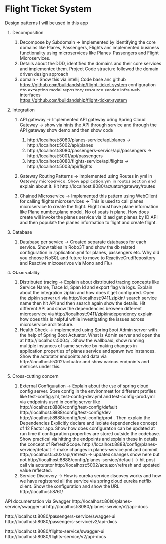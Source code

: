 # Flight Ticket System


Design patterns I will be used in this app
1. Decomposition
    1. Decompose by Subdomain -> Implemented by identifying the core domains like Planes, Passengers, Flights and implemented business functionality using microservices like Planes, Passengers and Flight Microservices.
    2. Details about the DDD, identified the domains and their core services and implemented them. Project Code structure followed the domain driven design approach
    3. domain     - Show this via intellij Code base and github https://github.com/buildandship/flight-ticket-system
       configuration
       dto
       exception
       model
       repository
       resource
       service
       infra
       web
       interfaces    
       https://github.com/buildandship/flight-ticket-system


2. Integration
    1. API gateway -> Implemented API gateway using Spring Cloud Gateway -> show via hints the API through service and through the API gateway show demo and then show code
        1. http://localhost:8080/planes-service/api/planes    -> http://localhost:5002/api/planes
        2. http://localhost:8080/passengers-service/api/passengers -> http://localhost:5001/api/passengers
        3. http://localhost:8080/flights-service/api/flights -> http://localhost:5003/api/flights

    2. Gateway Routing Patterns -> Implemented using Routes in yml in Gateway microservice. Show application.yml in routes section and explain about it. Hit http://localhost:8080/actuator/gateway/routes
    3. Chained Microservice -> Implemented this pattern using WebClient for calling flights microservices -> This is used to call planes microservice to create the flight. Flight must have plane information like Plane number,plane model, No of seats in plane. How does create will invoke the planes service via id and get planes by ID API and then populate the planes information to flight and create flight.
3. Database
    1. Database per service -> Created separate databases for each service. Show tables in Robo3T and show the db related configuration in application.yml for planes, passengers etc. Why did you choose NoSQL and future to move to ReactiveCrudRepository and Reactive microserivce via Mono and Flux
4. Observability
    1. Distributed tracing -> Explain about distributed tracing concepts like Service Name, Trace Id, Span Id and export flag via logs. Explain about the integration zipkin and how does it get configured. Open the zipkin server url via http://localhost:9411/zipkin/ search service name then hit API and then search again show the details. Hit different API and show the dependencies between different microservice via http://localhost:9411/zipkin/dependency explain how does this is helpful while investigating the issues across microservice architecture.
    2. Health Check ->  Implemented using Spring Boot Admin server with the help of Spring Boot Actuator. What is Admin server and open the at http://localhost:5004/ . Show the wallboard, show running multiple instances of same service by making changes in application.properties of planes service and spawn two instances. Show the actutator endpoints and data via http://localhost:5002/actuator and show various endpoints and metrices under this.
5. Cross-cutting concern
    1. External Configuration -> Explain about the use of spring cloud config server. Store config in the environment for different profiles like test-config.yml, test-config-dev.yml and test-config-prod.yml via endpoints used in config server like http://localhost:8888/config/test-config/default http://localhost:8888/config/test-config/dev http://localhost:8888/config/test-config/prod . Then explain the Dependencies Explicitly declare and isolate dependencies concept of 12 Factor app. Show how does configuration can be updated at run time if configuration properties are stored outside the codebase. Show practical via hitting the endpoints and explain these in details the concept of RefreshScope. http://localhost:8888/config/planes-service/default -> make changes in planes-service.yml and commit  http://localhost:5002/api/refresh -> updated changes show here but not http://localhost:8888/config/planes-service/default -> hit post call via actutator http://localhost:5002/actuator/refresh and updated value reflected.
    2. Service Discovery -> How is eureka service discovey works and how we have registered all the service via spring cloud eureka netflix client. Show the configuration and show the URL http://localhost:8761/


API documentation via Swagger
http://localhost:8080/planes-service/swagger-ui
http://localhost:8080/planes-service/v2/api-docs

http://localhost:8080/passengers-service/swagger-ui
http://localhost:8080/passengers-service/v2/api-docs

http://localhost:8080/flights-service/swagger-ui
http://localhost:8080/flights-service/v2/api-docs